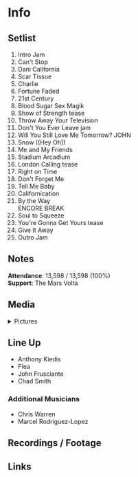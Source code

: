 # Info

## Setlist

1. Intro Jam
2. Can't Stop
3. Dani California
4. Scar Tissue
5. Charlie
6. Fortune Faded
7. 21st Century
8. Blood Sugar Sex Magik
9. Show of Strength tease
10. Throw Away Your Television
11. Don't You Ever Leave jam
12. Will You Still Love Me Tomorrow? JOHN
13. Snow ((Hey Oh))
14. Me and My Friends
15. Stadium Arcadium
16. London Calling tease
17. Right on Time
18. Don't Forget Me
19. Tell Me Baby
20. Californication
21. By the Way
<br> ENCORE BREAK
22. Soul to Squeeze
23. You're Gonna Get Yours tease
24. Give It Away
25. Outro Jam

## Notes

**Attendance**: 13,598 / 13,598 (100%)
<br>
**Support**: The Mars Volta

## Media 

<details>
  <summary>Pictures</summary>
  <!--<img alt="Setlist" title="Setlist" src="_.jpg" height="200" />
  <img alt="Flyer" title="Flyer" src="_.jpg" height="200" />
  <img alt="Clipper" title="Clipper" src="_.jpg" height="200" />
  <img alt="Ticket" title="Ticket" src="_.jpg" height="200" />
  -->
</details>

## Line Up

* Anthony Kiedis
* Flea
* John Frusciante
* Chad Smith

### Additional Musicians

* Chris Warren  
* Marcel Rodriguez-Lopez

## Recordings / Footage

## Links
